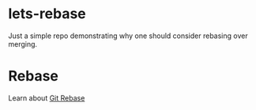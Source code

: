 # lets-rebase
Just a simple repo demonstrating why one should consider rebasing over merging.

# Rebase
Learn about [Git Rebase](https://git-scm.com/book/en/v2/Git-Branching-Rebasing)

